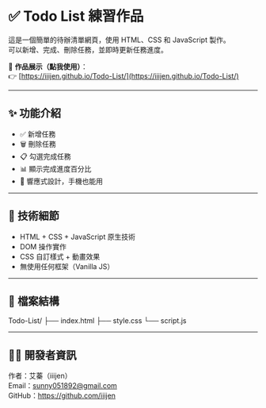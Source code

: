 # ✅ Todo List 練習作品

這是一個簡單的待辦清單網頁，使用 HTML、CSS 和 JavaScript 製作。  
可以新增、完成、刪除任務，並即時更新任務進度。

🔗 **作品展示（點我使用）**：  
👉 [https://iiijen.github.io/Todo-List/](https://iiijen.github.io/Todo-List/)

---

## ✨ 功能介紹

- ✅ 新增任務
- 🗑️ 刪除任務
- 📋 勾選完成任務
- 📊 顯示完成進度百分比
- 📱 響應式設計，手機也能用

---

## 🔧 技術細節

- HTML + CSS + JavaScript 原生技術
- DOM 操作實作
- CSS 自訂樣式 + 動畫效果
- 無使用任何框架（Vanilla JS）

---

## 📁 檔案結構

Todo-List/
├── index.html
├── style.css
└── script.js

---

## 👩‍💻 開發者資訊

作者：艾蓁（iiijen）  
Email：sunny051892@gmail.com  
GitHub：https://github.com/iiijen
